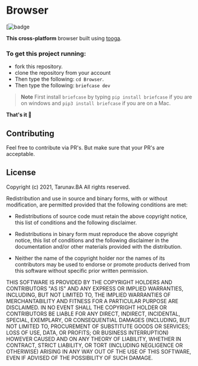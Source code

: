 # Browser

[![badge](https://img.shields.io/github/languages/top/TarunavBA/Browser?style=for-the-badge)

**This cross-platform** browser built using [tooga](https://beeware.org/project/projects/libraries/toga/). 

### To get this project running:

- fork this repository.
- clone the repository from your account
- Then type the following: `cd Browser`.
- Then type the following: `briefcase dev`
> **Note** First install `briefcase` by typing `pip install briefcase` if you are on windows and `pip3 install briefcase` if you are on a Mac.

**That's it :partying_face:**

## Contributing

Feel free to contribute via PR's. But make sure that your PR's are acceptable.
## License 

Copyright (c) 2021, Tarunav.BA
All rights reserved.

Redistribution and use in source and binary forms, with or without modification,
are permitted provided that the following conditions are met:

* Redistributions of source code must retain the above copyright notice, this
  list of conditions and the following disclaimer.

* Redistributions in binary form must reproduce the above copyright notice, this
  list of conditions and the following disclaimer in the documentation and/or
  other materials provided with the distribution.

* Neither the name of the copyright holder nor the names of its
  contributors may be used to endorse or promote products derived from this
  software without specific prior written permission.

THIS SOFTWARE IS PROVIDED BY THE COPYRIGHT HOLDERS AND CONTRIBUTORS "AS IS" AND
ANY EXPRESS OR IMPLIED WARRANTIES, INCLUDING, BUT NOT LIMITED TO, THE IMPLIED
WARRANTIES OF MERCHANTABILITY AND FITNESS FOR A PARTICULAR PURPOSE ARE DISCLAIMED.
IN NO EVENT SHALL THE COPYRIGHT HOLDER OR CONTRIBUTORS BE LIABLE FOR ANY DIRECT,
INDIRECT, INCIDENTAL, SPECIAL, EXEMPLARY, OR CONSEQUENTIAL DAMAGES (INCLUDING,
BUT NOT LIMITED TO, PROCUREMENT OF SUBSTITUTE GOODS OR SERVICES; LOSS OF USE,
DATA, OR PROFITS; OR BUSINESS INTERRUPTION) HOWEVER CAUSED AND ON ANY THEORY
OF LIABILITY, WHETHER IN CONTRACT, STRICT LIABILITY, OR TORT (INCLUDING NEGLIGENCE
OR OTHERWISE) ARISING IN ANY WAY OUT OF THE USE OF THIS SOFTWARE, EVEN IF ADVISED
OF THE POSSIBILITY OF SUCH DAMAGE.
